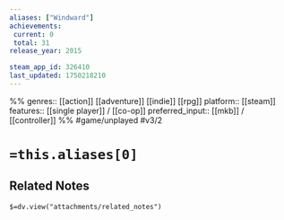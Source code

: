 ```yaml
---
aliases: ["Windward"]
achievements:
 current: 0
 total: 31
release_year: 2015

steam_app_id: 326410
last_updated: 1750218210
---
```

%%
genres:: [[action]] [[adventure]] [[indie]] [[rpg]]
platform:: [[steam]]
features:: [[single player]] / [[co-op]]
preferred_input:: [[mkb]] / [[controller]]
%%
#game/unplayed
#v3/2

# `=this.aliases[0]`
## Related Notes
`$=dv.view("attachments/related_notes")`